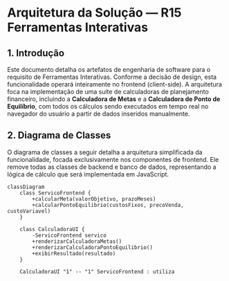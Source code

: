 # Arquitetura da Solução — R15 Ferramentas Interativas

## 1. Introdução

Este documento detalha os artefatos de engenharia de software para o requisito de Ferramentas Interativas. Conforme a decisão de design, esta funcionalidade operará inteiramente no frontend (client-side). A arquitetura foca na implementação de uma suíte de calculadoras de planejamento financeiro, incluindo a **Calculadora de Metas** e a **Calculadora de Ponto de Equilíbrio**, com todos os cálculos sendo executados em tempo real no navegador do usuário a partir de dados inseridos manualmente.

## 2. Diagrama de Classes

O diagrama de classes a seguir detalha a arquitetura simplificada da funcionalidade, focada exclusivamente nos componentes de frontend. Ele remove todas as classes de backend e banco de dados, representando a lógica de cálculo que será implementada em JavaScript.

```mermaid
classDiagram
    class ServicoFrontend {
        +calcularMeta(valorObjetivo, prazoMeses)
        +calcularPontoEquilibrio(custosFixos, precoVenda, custoVariavel)
    }

    class CalculadoraUI {
        -ServicoFrontend servico
        +renderizarCalculadoraMetas()
        +renderizarCalculadoraPontoEquilibrio()
        +exibirResultado(resultado)
    }
    
    CalculadoraUI "1" -- "1" ServicoFrontend : utiliza
